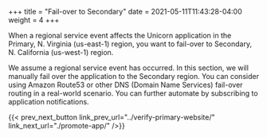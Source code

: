 +++
title = "Fail-over to Secondary"
date =  2021-05-11T11:43:28-04:00
weight = 4
+++

When a regional service event affects the Unicorn application in the Primary, N. Virginia (us-east-1) region, you want to fail-over to Secondary, N. California (us-west-1) region.

We assume a regional service event has occurred. In this section, we will manually fail over the application to the Secondary region. You can consider using Amazon Route53 or other DNS (Domain Name Services) fail-over routing in a real-world scenario. You can further automate by subscribing to application notifications.

{{< prev_next_button link_prev_url="../verify-primary-website/" link_next_url="./promote-app/" />}}
